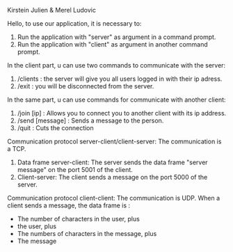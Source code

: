 Kirstein Julien & Merel Ludovic

Hello, to use our application, it is necessary to:
1) Run the application with "server" as argument in a command prompt.
2) Run the application with "client" as argument in another command prompt.

In the client part, u can use two commands to communicate with the server:
1) /clients : the server will give you all users logged in with their ip adress.
2) /exit : you will be disconnected from the server.

In the same part, u can use commands for communicate with another client:
1) /join [ip] : Allows you to connect you to another client with its ip address.
2) /send [message] : Sends a message to the person.
3) /quit : Cuts the connection

Communication protocol server-client/client-server:
The communication is a TCP.
1) Data frame server-client:
The server sends the data frame "server message" on the port 5001 of the client.
2) Client-server:
The client sends a message on the port 5000 of the server.

Communication protocol client-client:
The communication is UDP.
When a client sends a message, the data frame is :
- The number of characters in the user, plus
- the user, plus
- The numbers of characters in the message, plus
- The message
